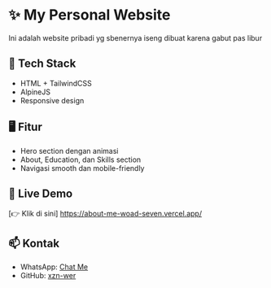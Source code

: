 # ✨ My Personal Website

Ini adalah website pribadi yg sbenernya iseng dibuat karena gabut pas libur

## 🔧 Tech Stack

- HTML + TailwindCSS
- AlpineJS
- Responsive design

## 🖥️ Fitur

- Hero section dengan animasi
- About, Education, dan Skills section
- Navigasi smooth dan mobile-friendly

## 📍 Live Demo

[👉 Klik di sini] https://about-me-woad-seven.vercel.app/

## 📫 Kontak

- WhatsApp: [Chat Me](https://wa.me/6285117229830)
- GitHub: [xzn-wer](https://github.com/xzn-wer)
